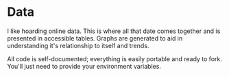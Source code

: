 # Data

I like hoarding online data. This is where all that date comes together and is presented in accessible tables. Graphs are generated to aid in understanding it's relationship to itself and trends.

All code is self-documented; everything is easily portable and ready to fork. You'll just need to provide your environment variables.